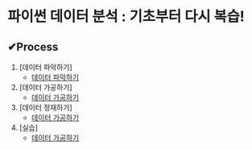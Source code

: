 # 파이썬 데이터 분석 : 기초부터 다시 복습!

## ✔Process
1. [데이터 파악하기]
    * [데이터 파악하기](https://github.com/youjin2github/python_-/blob/main/데이터파악하기.py)
2. [데이터 가공하기]
    * [데이터 가공하기](https://github.com/youjin2github/python_-/blob/main/데이터가공하기.py)
3. [데이터 정재하기]
    * [데이터 가공하기](https://github.com/youjin2github/python_-/blob/main/데이터가공하기.py)
4. [실습]
    * [데이터 가공하기](https://github.com/youjin2github/python_-/blob/main/데이터가공하기.py)
